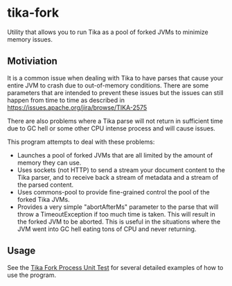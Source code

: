 # tika-fork

Utility that allows you to run Tika as a pool of forked JVMs to minimize memory issues.

## Motiviation

It is a common issue when dealing with Tika to have parses that cause your entire JVM to crash due to out-of-memory conditions. There are some parameters that are intended to prevent these issues but the issues can still happen from time to time as described in https://issues.apache.org/jira/browse/TIKA-2575

There are also problems where a Tika parse will not return in sufficient time due to GC hell or some other CPU intense process and will cause issues.

This program attempts to deal with these problems:

* Launches a pool of forked JVMs that are all limited by the amount of memory they can use.
* Uses sockets (not HTTP) to send a stream your document content to the Tika parser, and to receive back a stream of metadata and a stream of the parsed content.
* Uses commons-pool to provide fine-grained control the pool of the forked Tika JVMs.
* Provides a very simple "abortAfterMs" parameter to the parse that will throw a TimeoutException if too much time is taken. This will result in the forked JVM to be aborted. This is useful in the situations where the JVM went into GC hell eating tons of CPU and never returning.

## Usage

See the [Tika Fork Process Unit Test](fork/src/test/java/org/apache/tika/fork/TikaProcessTest.java) for several detailed examples of how to use the program.
